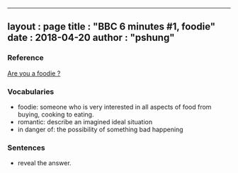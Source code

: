 
---
layout  : page
title   : "BBC 6 minutes #1, foodie"
date       : 2018-04-20
author      : "pshung"
---


### Reference
[Are you a foodie ?](http://www.bbc.co.uk/learningenglish/english/features/6-minute-english/ep-180412)

### Vocabularies
* foodie: someone who is very interested in all aspects of food from buying, cooking to eating.
* romantic: describe an imagined ideal situation
* in danger of: the possibility of something bad happening


### Sentences
* reveal the answer.
<!--stackedit_data:
eyJoaXN0b3J5IjpbLTEzODYyMzg4NDgsODU2MDI1ODk5LC0xNj
czMjU3NTRdfQ==
-->